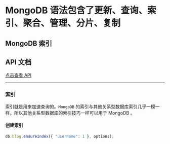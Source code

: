 # MongoDB 语法包含了更新、查询、索引、聚合、管理、分片、复制

## MongoDB 索引

## API 文档
[点击查看 API](http://docs.mongodb.org/manual)

---------------------------------------------------------------------------------------------

### 索引

索引就是用来加速查询的。`MongoDB` 的索引与其他关系型数据库索引几乎一模一样。所以其他关系型数据库的索引技巧一样可以用于 MongoDB 。

#### 创建索引

```js
db.blog.ensureIndex({ "username": 1 }, options);
```


